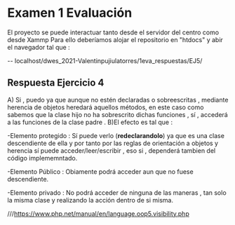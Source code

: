 # Examen 1 Evaluación

El proyecto se puede interactuar tanto desde el servidor del centro como desde Xammp
Para ello deberíamos alojar el repositorio en "htdocs" y abir el navegador tal que :

--  localhost/dwes_2021-Valentinpujiulatorres/1eva_respuestas/EJ5/


## Respuesta Ejercicio 4

A) Si , puedo ya que aunque no estén declaradas o sobreescritas , mediante herencia de objetos heredará aquellos métodos, en este caso como sabemos que la clase hijo no ha sobrescrito dichas funciones , sí , accederá a las funciones de la clase padre .
B)El efecto es tal que :

-Elemento protegido : Sí puede verlo (**redeclarandolo**) ya que es una clase descendiente de ella y por tanto por las reglas de orientación a objetos y herencia sí puede acceder/leer/escribir , eso si , dependerá tambien del código implememntado.

-Elemento Público : Obiamente podrá acceder aun que no fuese descendiente.

-Elemento privado : No podrá acceder de ninguna de las maneras , tan solo la misma clase y realizando la acción dentro de si misma.




///https://www.php.net/manual/en/language.oop5.visibility.php